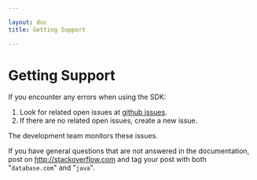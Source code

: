 ```yaml
---

layout: doc
title: Getting Support

---
```

# Getting Support

If you encounter any errors when using the SDK:

1. Look for related open issues at [github issues](https://github.com/forcedotcom/java-sdk/issues).
1. If there are no related open issues, create a new issue.

The development team monitors these issues.

If you have general questions that are not answered in the documentation, post on <http://stackoverflow.com> and tag your post with both "<code>database.com</code>" and "<code>java</code>".
